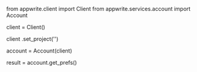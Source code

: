 from appwrite.client import Client
from appwrite.services.account import Account

client = Client()

client
    .set_project('')

account = Account(client)

result = account.get_prefs()
